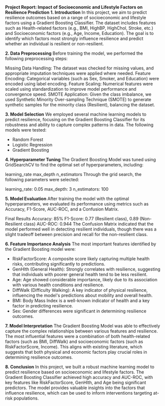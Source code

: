 **Project Report: Impact of Socioeconomic and Lifestyle Factors on Resilience Prediction**
**1. Introduction**
In this project, we aim to predict resilience outcomes based on a range of socioeconomic and lifestyle factors using a Gradient Boosting Classifier. The dataset includes features such as Health-related factors (e.g., BMI, HighBP, HighChol, Stroke, etc.) and Socioeconomic factors (e.g., Age, Income, Education). The goal is to identify which factors most strongly influence resilience and predict whether an individual is resilient or non-resilient.

**2. Data Preprocessing**
Before training the model, we performed the following preprocessing steps:

Missing Data Handling: The dataset was checked for missing values, and appropriate imputation techniques were applied where needed.
Feature Encoding: Categorical variables (such as Sex, Smoker, and Education) were encoded using label encoding.
Feature Scaling: Numerical features were scaled using standardization to improve model performance and convergence speed.
SMOTE Application: Given the class imbalance, we used Synthetic Minority Over-sampling Technique (SMOTE) to generate synthetic samples for the minority class (Resilient), balancing the dataset.

**3. Model Selection**
We employed several machine learning models to predict resilience, focusing on the Gradient Boosting Classifier for its robustness and ability to capture complex patterns in data. The following models were tested:

- Random Forest
- Logistic Regression
- Gradient Boosting

**4. Hyperparameter Tuning**
The Gradient Boosting Model was tuned using GridSearchCV to find the optimal set of hyperparameters, including:

learning_rate
max_depth
n_estimators
Through the grid search, the following parameters were selected:

learning_rate: 0.05
max_depth: 3
n_estimators: 100

**5. Model Evaluation**
After training the model with the optimal hyperparameters, we evaluated its performance using metrics such as Accuracy, F1-Score, AUC-ROC, and a Confusion Matrix.

Final Results
Accuracy: 85%
F1-Score: 0.77 (Resilient class), 0.89 (Non-Resilient class)
AUC-ROC: 0.944
The Confusion Matrix indicated that the model performed well in detecting resilient individuals, though there was a slight tradeoff between precision and recall for the non-resilient class.

**6. Feature Importance Analysis**
The most important features identified by the Gradient Boosting model were:

- RiskFactorScore: A composite score likely capturing multiple health risks, contributing significantly to predictions.
- GenHlth (General Health): Strongly correlates with resilience, suggesting that individuals with poorer general health tend to be less resilient.
- Age: Age showed considerable importance, likely due to its association with various health conditions and resilience.
- DiffWalk (Difficulty Walking): A key indicator of physical resilience, influencing the model's predictions about mobility and overall health.
- BMI: Body Mass Index is a well-known indicator of health and a key factor in predicting resilience.
- Sex: Gender differences were significant in determining resilience outcomes.

**7. Model Interpretation**
The Gradient Boosting Model was able to effectively capture the complex relationships between various features and resilience. The most influential features were a combination of both health-related factors (such as BMI, DiffWalk) and socioeconomic factors (such as RiskFactorScore, Income). This aligns with existing literature, which suggests that both physical and economic factors play crucial roles in determining resilience outcomes.

**8. Conclusion**
In this project, we built a robust machine learning model to predict resilience based on socioeconomic and lifestyle factors. The Gradient Boosting Classifier achieved high accuracy and AUC-ROC, with key features like RiskFactorScore, GenHlth, and Age being significant predictors. The model provides valuable insights into the factors that influence resilience, which can be used to inform interventions targeting at-risk populations.
